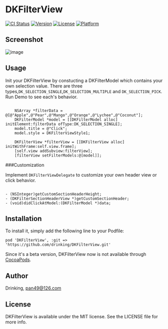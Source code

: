 # DKFilterView

[![CI Status](http://img.shields.io/travis/Drinking/DKFilterView.svg?style=flat)](https://travis-ci.org/Drinking/DKFilterView)
[![Version](https://img.shields.io/cocoapods/v/DKFilterView.svg?style=flat)](http://cocoadocs.org/docsets/DKFilterView)
[![License](https://img.shields.io/cocoapods/l/DKFilterView.svg?style=flat)](http://cocoadocs.org/docsets/DKFilterView)
[![Platform](https://img.shields.io/cocoapods/p/DKFilterView.svg?style=flat)](http://cocoadocs.org/docsets/DKFilterView)

## Screenshot
![image](https://raw.githubusercontent.com/drinking/DKFilterView/master/demo.gif)

## Usage
Init your DKFilterView by constucting a DKFilterModel which contains your own selection value. 
There are three types,`DK_SELECTION_SINGLE`,`DK_SELECTION_MULTIPLE` and `DK_SELECTION_PICK`.
Run Demo to see each's behavior.

```objc

    NSArray *filterData =  @[@"Apple",@"Pear",@"Mango",@"Orange",@"Lychee",@"Coconut"];
    DKFilterModel *model = [[DKFilterModel alloc] initElement:filterData ofType:DK_SELECTION_SINGLE];
    model.title = @"Click";
    model.style = DKFilterViewStyle1;
    
    DKFilterView *filterView = [[DKFilterView alloc] initWithFrame:self.view.frame];
    [self.view addSubview:filterView];
    [filterView setFilterModels:@[model]];
```
###Customization

Implement `DKFilterViewDelegate` to customize your own header view or click behavior.

```objc

- (NSInteger)getCustomSectionHeaderHeight;
- (DKFilterSectionHeaderView *)getCustomSectionHeader;
- (void)didClickAtModel:(DKFilterModel *)data;
```


## Installation

To install it, simply add the following line to your Podfile:

    pod 'DKFilterView', :git => 'https://github.com/drinking/DKFilterView.git'

Since it's a beta version, DKFilterView now is not available through [CocoaPods](http://cocoapods.org). 

## Author

Drinking, pan49@126.com

## License

DKFilterView is available under the MIT license. See the LICENSE file for more info.

